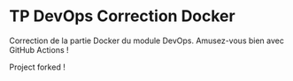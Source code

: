 # TP DevOps Correction Docker

Correction de la partie Docker du module DevOps. Amusez-vous bien avec GitHub Actions !

Project forked !